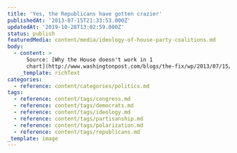 ```yaml
---
title: 'Yes, the Republicans have gotten crazier'
publishedAt: '2013-07-15T21:33:53.000Z'
updatedAt: '2019-10-28T13:02:59.000Z'
status: publish
featuredMedia: content/media/ideology-of-house-party-coalitions.md
body:
  - content: >
      Source: [Why the House doesn't work in 1
      chart](http://www.washingtonpost.com/blogs/the-fix/wp/2013/07/15/how-the-house-works-or-doesnt-explained-in-1-chart/)
    _template: richText
categories:
  - reference: content/categories/politics.md
tags:
  - reference: content/tags/congress.md
  - reference: content/tags/democrats.md
  - reference: content/tags/ideology.md
  - reference: content/tags/partisanship.md
  - reference: content/tags/polarization.md
  - reference: content/tags/republicans.md
_template: image
---
```




